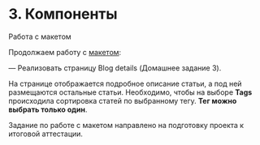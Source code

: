 # 3. Компоненты

Работа с макетом

Продолжаем работу
с [макетом](https://www.figma.com/file/okdYD45Tj2JpKsNASccUmf/Interior-Design-Webflow-Website-Template-(Community)-(Copy)-(Copy)?type=design&node-id=541-13&t=mhOD6yhLJuH2Biy0-0):

— Реализовать страницу Blog details (Домашнее задание 3).

На странице отображается подробное описание статьи, а под ней размещаются остальные статьи. Необходимо, чтобы на выборе
**Tags** происходила сортировка статей по выбранному тегу. **Тег можно выбрать только один**.

Задание по работе с макетом направлено на подготовку проекта к итоговой аттестации.